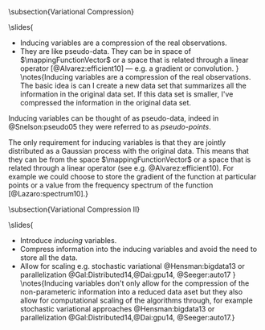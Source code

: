 \subsection{Variational Compression}

\slides{
* Inducing variables are a compression of the real observations.
* They are like pseudo-data. They can be in space of $\mappingFunctionVector$ or a space that is related through a linear operator [@Alvarez:efficient10] — e.g. a gradient or convolution.
}
\notes{Inducing variables are a compression of the real observations. The basic idea is can I create a new data set that summarizes all the information in the original data set. If this data set is smaller, I've compressed the information in the original data set. 

Inducing variables can be thought of as pseudo-data, indeed in @Snelson:pseudo05 they were referred to as *pseudo-points*. 

The only requirement for inducing variables is that they are jointly distributed as a Gaussian process with the original data. This means that they can be from the space $\mappingFunctionVector$ or a space that is related through a linear operator (see e.g. @Alvarez:efficient10). For example we could choose to store the gradient of the function at particular points or a value from the frequency spectrum of the function [@Lazaro:spectrum10].}

\subsection{Variational Compression II}

\slides{
* Introduce *inducing* variables.
* Compress information into the inducing variables and avoid the need to store all the data.
* Allow for scaling e.g. stochastic variational @Hensman:bigdata13 or parallelization @Gal:Distributed14,@Dai:gpu14, @Seeger:auto17
}
\notes{Inducing variables don't only allow for the compression of the non-parameteric information into a reduced data aset but they also allow for computational scaling of the algorithms through, for example stochastic variational approaches @Hensman:bigdata13 or parallelization @Gal:Distributed14,@Dai:gpu14, @Seeger:auto17.}
